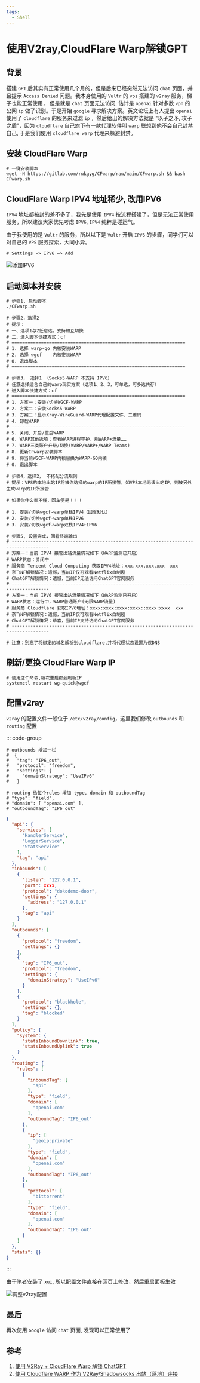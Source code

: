```yaml
---
tags:
  - Shell
---
```

# 使用V2ray,CloudFlare Warp解锁GPT

## 背景
搭建 `GPT` 后其实有正常使用几个月的，但是后来已经突然无法访问 `chat` 页面，并且提示 `Access Denied` 问题。我本身使用的 `Vultr` 的 `vps` 搭建的 `v2ray` 服务，梯子也能正常使用， 但是就是 `chat` 页面无法访问, 估计是 `openai` 针对多数 `vpn` 的公网 `ip` 做了识别。于是开始 `google` 寻求解决方案。英文论坛上有人提出 `openai` 使用了 `cloudflare` 的服务来过滤 `ip` ，然后给出的解决方法就是 "以子之矛, 攻子之盾"，因为 `cloudflare` 自己旗下有一款代理软件叫 `warp` 联想到他不会自己封禁自己, 于是我们使用 `cloudflare warp` 代理来躲避封禁。

## 安装 CloudFlare Warp
```shell
# 一键安装脚本
wget -N https://gitlab.com/rwkgyg/CFwarp/raw/main/CFwarp.sh && bash CFwarp.sh
```

## CloudFlare Warp IPV4 地址稀少, 改用IPV6
`IPV4` 地址都被封的差不多了，我先是使用 `IPV4` 按流程搭建了，但是无法正常使用服务，所以建议大家优先考虑 `IPV6`, `IPV4` 纯粹是碰运气。

由于我使用的是 `Vultr` 的服务，所以以下是 `Vultr` 开启 `IPV6` 的步骤，同学们可以对自己的 `VPS` 服务探索，大同小异。

```shell
# Settings -> IPV6 —> Add
```
![添加IPV6](/Images/Shell/%E4%BD%BF%E7%94%A8V2ray%2CCloudFlare-Warp%E8%A7%A3%E9%94%81GPT/vultr_step_1.png '添加IPV6')

## 启动脚本并安装
```shell
# 步骤1, 启动脚本
./CFwarp.sh

# 步骤2，选择2
# 提示：
# 一、选项1与2任意选，支持相互切换
# 二、进入脚本快捷方式：cf
# =================================================================
# 1. 选择 warp-go 内核安装WARP
# 2. 选择 wgcf    内核安装WARP
# 0. 退出脚本
# =================================================================

# 步骤3， 选择1 （Socks5-WARP 不支持 IPV6）
# 任意选择适合自己的warp现实方案（选项1、2、3，可单选，可多选共存）
# 进入脚本快捷方式：cf
# =================================================================
# 1. 方案一：安装/切换WGCF-WARP
# 2. 方案二：安装Socks5-WARP
# 3. 方案三：显示Xray-WireGuard-WARP代理配置文件、二维码
# 4. 卸载WARP
# -----------------------------------------------------------------
# 5. 关闭、开启/重启WARP
# 6. WARP其他选项：查看WARP进程守护，刷WARP+流量……
# 7. WARP三类账户升级/切换(WARP/WARP+/WARP Teams)
# 8. 更新CFwarp安装脚本
# 9. 将当前WGCF-WARP内核替换为WARP-GO内核
# 0. 退出脚本

# 步骤4，选择2， 不搭配分流规则
# 提示：VPS的本地出站IP将被你选择的warp的IP所接管，如VPS本地无该出站IP，则被另外生成warp的IP所接管

# 如果你什么都不懂，回车便是！！！

# 1. 安装/切换wgcf-warp单栈IPV4（回车默认）
# 2. 安装/切换wgcf-warp单栈IPV6
# 3. 安装/切换wgcf-warp双栈IPV4+IPV6

# 步骤5, 设置完成，回看终端输出
# ------------------------------------------------------------------------------------
# 方案一：当前 IPV4 接管出站流量情况如下（WARP监测已开启）
# WARP状态：关闭中
# 服务商 Tencent Cloud Computing 获取IPV4地址：xxx.xxx.xxx.xxx  xxx
# 奈飞NF解锁情况：遗憾，当前IP仅可观看Netflix自制剧
# ChatGPT解锁情况：遗憾，当前IP无法访问ChatGPT官网服务
# ------------------------------------------------------------------------------------
# 方案一：当前 IPV6 接管出站流量情况如下（WARP监测已开启）
# WARP状态：运行中，WARP普通账户(无限WARP流量)
# 服务商 Cloudflare 获取IPV6地址：xxxx:xxxx:xxxx:xxxx::xxxx:xxxx  xxx
# 奈飞NF解锁情况：遗憾，当前IP仅可观看Netflix自制剧
# ChatGPT解锁情况：恭喜，当前IP支持访问ChatGPT官网服务
# ------------------------------------------------------------------------------------

# 注意：别忘了将绑定的域名解析到cloudflare,并将代理状态设置为仅DNS
```

## 刷新/更换 CloudFlare Warp IP
```shell
# 使用这个命令,每次重启都会刷新IP
systemctl restart wg-quick@wgcf
```

## 配置v2ray
`v2ray` 的配置文件一般位于 `/etc/v2ray/config`，这里我们修改 `outbounds` 和 `routing` 配置

::: code-group
```shell [v2ray.part.json]
# outbounds 增加一栏
#  {
#   "tag": "IP6_out",
#   "protocol": "freedom",
#   "settings": {
#     "domainStrategy": "UseIPv6"
#   }

# routing 给每个rules 增加 type, domain 和 outboundTag
# "type": "field",
# "domain": [ "openai.com" ],
# "outboundTag": "IP6_out"
```
```json [v2ray.json]
{
  "api": {
    "services": [
      "HandlerService",
      "LoggerService",
      "StatsService"
    ],
    "tag": "api"
  },
  "inbounds": [
    {
      "listen": "127.0.0.1",
      "port": xxxx,
      "protocol": "dokodemo-door",
      "settings": {
        "address": "127.0.0.1"
      },
      "tag": "api"
    }
  ],
  "outbounds": [
    {
      "protocol": "freedom",
      "settings": {}
    },
    {
      "tag": "IP6_out",
      "protocol": "freedom",
      "settings": {
        "domainStrategy": "UseIPv6"
      }
    },
    {
      "protocol": "blackhole",
      "settings": {},
      "tag": "blocked"
    }
  ],
  "policy": {
    "system": {
      "statsInboundDownlink": true,
      "statsInboundUplink": true
    }
  },
  "routing": {
    "rules": [
      {
        "inboundTag": [
          "api"
        ],
        "type": "field",
        "domain": [
          "openai.com"
        ],
        "outboundTag": "IP6_out"
      },
      {
        "ip": [
          "geoip:private"
        ],
        "type": "field",
        "domain": [
          "openai.com"
        ],
        "outboundTag": "IP6_out"
      },
      {
        "protocol": [
          "bittorrent"
        ],
        "type": "field",
        "domain": [
          "openai.com"
        ],
        "outboundTag": "IP6_out"
      }
    ]
  },
  "stats": {}
}
```
:::

由于笔者安装了 `xui`, 所以配置文件直接在网页上修改，然后重启面板生效

![调整v2ray配置](/Images/Shell/%E4%BD%BF%E7%94%A8V2ray%2CCloudFlare-Warp%E8%A7%A3%E9%94%81GPT/xui_step1.png '调整v2ray配置')

## 最后
再次使用 `Google` 访问 `chat` 页面, 发现可以正常使用了

## 参考
1. [使用 V2Ray + CloudFlare Warp 解锁 ChatGPT](https://powerfulyang.com/post/136)
1. [使用 Cloudflare WARP 作为 V2Ray/Shadowsocks 出站（落地）连接](https://iecho.cc/2023/03/27/apply-cloudflare-warp-for-v2ray-shadowsocks-outbound-connections/)